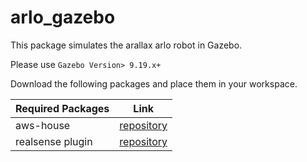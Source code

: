 # arlo_gazebo
This package simulates the arallax arlo robot in Gazebo. 

Please use `Gazebo Version> 9.19.x+`

Download the following packages and place them in your workspace.

|Required Packages    |  Link                                                                                   |
|--------------       | ----------                                                                              |
| aws-house            | [repository](https://github.com/aws-robotics/aws-robomaker-small-house-world)          |
| realsense plugin    | [repository](https://github.com/pal-robotics/realsense_gazebo_plugin)                   |
